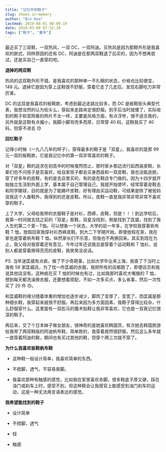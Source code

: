 ```yaml
---
title: "记忆中的鞋子"
slug: shoes-in-memory
author: "Bin Hua"
lastmod: 2019-08-01 08:09:19
date: 2018-03-08 07:32:39
tags: ["鞋子", "童年"]
---
```


最近买了三双鞋，一双热风，一双 DC，一双阿迪。买热风是因为那鞋外形是我喜欢的款式，同样原因的还有 DC，阿迪是在那两双鞋退了后买的，因为不想再尝试，还是买自己一直穿的吧。

**退掉的两双鞋**

热风的这双鞋外形不错，是我喜欢的那种单一不扎眼的状态，价格也比较便宜，149 元。退掉它是因为穿上这鞋很不舒服，穿着它走了几走后，发现右脚吃力非常厉害。

DC 的这双是我喜欢的板鞋款，考虑到最近走路比较多，而 DC 是板鞋街头典型代表，我想当然的认为街头么，穿起来走路肯定很舒服。到手后当时就傻了，实际收到的鞋子和官网看的照片不太一样，主要是风格方面，有点浮夸，很不适合我的，另外就是这鞋有点偏小，我脚小脚背肉多而厚，日常穿 40 码，这鞋我买了 40 码，但穿不进去 😓

**回忆鞋子**

记得小时候（一九八几年的样子），穿得最多的鞋子是「双星」，我喜欢的是那 99 元一双的板鞋款，它是我记忆中的第一双非常喜欢的鞋子。

对「双星」鞋的追求在初高中的时候戛然而止，那时家乡那边流行起西装皮鞋，长辈们也不问孩子是否喜欢，给自家孩子都会买身西装和一双皮鞋，我也没能逃脱，穿了好多年的皮鞋，有的是去店里买的，有的是在鞋店专门做的。因为十四岁就开始独立生活到外面上学，基本属于自己管理自己，我就开始使坏，经常穿着皮鞋去和同学踢球，目的就是为了能踢坏皮鞋，好有理由买运动鞋，可结果是除了被爸妈说我这个人废鞋外，我得到的还是皮鞋。所以，皮鞋一直是我非常非常非常不喜欢穿的鞋子。

上了大学，父母给我带的衣服鞋子是衬衫，西裤，皮鞋，但是！！！到达学校后，我第一时间就去找之前的「双星」那鞋，双星没找到，倒是找到了匡威，找到了我人生的第二个爱--T恤。可以想象一个状态，大学的前一年多，在学校我穿着帆布鞋 T 恤，放假回家我穿衬衫西裤皮鞋。到大二下学期开始，即便放假在家，我在家也是穿着帆布鞋 T 恤，纵然家长们不乐意，但我也不再换回来。其实到现在为止，我父母对我穿着还有意见，今年过年还说我总是穿着个运动鞋和 T 恤衫，说别人都是穿着擦得亮亮的皮鞋，我笑笑没说话。

PS. 当年迷匡威有点疯，做了不少奇葩事，比如大学毕业来上海，我查了下当时上海有 58 家匡威店，为了找一件匡威的衣服，我把所有的店都跑了，即便店员和我说其他店没有。这种疯在买 T 恤的时候也有过，比如我那时喜欢大嘴猴的 T 恤，想到每天都洗澡换衣服，还要想着搭配，不如一次多买点，多么省事，然后一次性买了 20 件 😓。

和匡威鞋的缘分随着体重的增加也逐步减少，脚肉了变厚了，变宽了，而匡威是那种细长鞋，我穿起来就很不舒服。再后来因为多方面因素，我鞋子穿得比较杂，什么舒服穿什么。这里面有一双彪马的魔术贴鞋让我非常喜欢，它也是一双我记忆很深的鞋子。

再后来，交了个日本妹子做女朋友，很神奇的是她喜欢韩国货，有次她去韩国旅游给我带了两双韩版的阿迪帆布鞋，简单款的，我穿着居然很舒服，然后这么多年就一直穿着阿迪的鞋，期间也有买过其他的鞋，但穿个两三次就不穿了。

**为什么我喜欢板鞋帆布鞋**

- 这种鞋一般设计简单，我喜欢简单的东西。 

- 不捂脚，透气，不容易臭脚。 

- 我喜欢那种有触感的感觉，比如我在家里喜欢赤脚。很多鞋底子厚又硬，踩在油门或刹车上时，感受不到，但这种鞋会让我感官上能感受到油门刹车的运动，这是一种无法用言语表达的感觉。 

**我希望能找到的鞋子**

- 设计简单 

- 不捂脚，透气 

- 轻 

- 触感 
